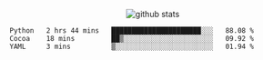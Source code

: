 <!-- <h1 align="center">Hello 👋 </h3> -->

<p align="center">
  <img src="https://github-readme-stats.vercel.app/api?username=syeehyn&hide=stars,prs,issues,contribs&count_private=true&hide_title=true" alt="github stats" />
</p>

<!--START_SECTION:waka-->
```text
Python   2 hrs 44 mins   ██████████████████████░░░   88.08 % 
Cocoa    18 mins         ██▒░░░░░░░░░░░░░░░░░░░░░░   09.92 % 
YAML     3 mins          ▒░░░░░░░░░░░░░░░░░░░░░░░░   01.94 % 
```
<!--END_SECTION:waka-->
